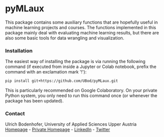 # pyMLaux

This package contains some auxiliary functions that are hopefully useful in machine learning projects and courses. The functions implemented in this package mainly deal with evaluating machine learning results, but there are also some basic tools for data wrangling and visualization.

### Installation

The easiest way of installing the package is via running the following command (if executed from inside a Jupyter or Colab notebook, prefix the command with an exclamation mark '!'):
``` bash
pip install git+https://github.com/UBod/pyMLaux.git
```
This is particularly recommended on Google Colaboratory. On your private Python system, you only need to run this command once (or whenever the package has been updated).


### Contact

Ulrich Bodenhofer, University of Applied Sciences Upper Austria<br>
[Homepage](https://pure.fh-ooe.at/en/persons/ulrich-bodenhofer) - [Private Homepage](http://ulrich.bodenhofer.com) - [LinkedIn](https://www.linkedin.com/in/ulrichbodenhofer/) - [Twitter](https://twitter.com/u_bode)
